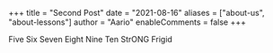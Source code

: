 +++
title = "Second Post"
date = "2021-08-16"
aliases = ["about-us", "about-lessons"]
author = "Aario"
enableComments = false
+++ 

 Five Six Seven Eight Nine Ten
StrONG
Frigid
